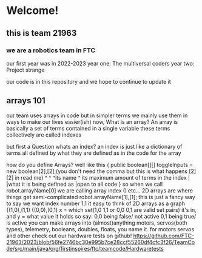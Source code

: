 # Welcome!

## this is team 21963 

### we are a robotics team in FTC

our first year was in 2022-2023
year one: The multiversal coders
year two: Project strange

our code is in this repository and we hope to continue to update it

## arrays 101
our team uses arrays in code but in simpler terms we mainly use them in ways to make our lives easier(ish)
now, What is an array?
An array is basically a set of terms contained in a single variable these terms collectively are called indexes

but first a Question whats an index?
an index is just like a dictionary of terms all defined by what they are defined as in the code for the array

how do you define Arrays?
well like this
{
public boolean[][] toggleInputs = new boolean[2],[2];(you don't need the comma but this is what happens [2][2] in read me)
^       ^          ^its name                 ^ its maximum amount of terms in the index
|       |what it is being defined as 
|open to all code
}
so when we call 
robot.arrayName[0]
we are calling array index 0
etc...
2D arrays are where things get semi-complicated
robot.arrayName[1],[1];
this is just a fancy way to say we want index number 1,1
it easy to think of 2D arrays as a graph
{(1,0),(1,1)
{(0,0),(0,1) 
x = which set(1,0 1,1 or 0,0 0,1 are valid set pairs) it's in, and y = what value it holds
so say:
0,0 being false/ not active
0,1 being true/ is active
you can make arrays into (almost)anything
motors, servos(both types), telemetry, booleans, doubles, floats, you name it. 
for motors servos and other check out our hardware tests on github! https://github.com/FTC-21963/2023/blob/56fe2746bc30e995b7ce28ccf55260df4cfc3f26/TeamCode/src/main/java/org/firstinspires/ftc/teamcode/Hardwaretests
